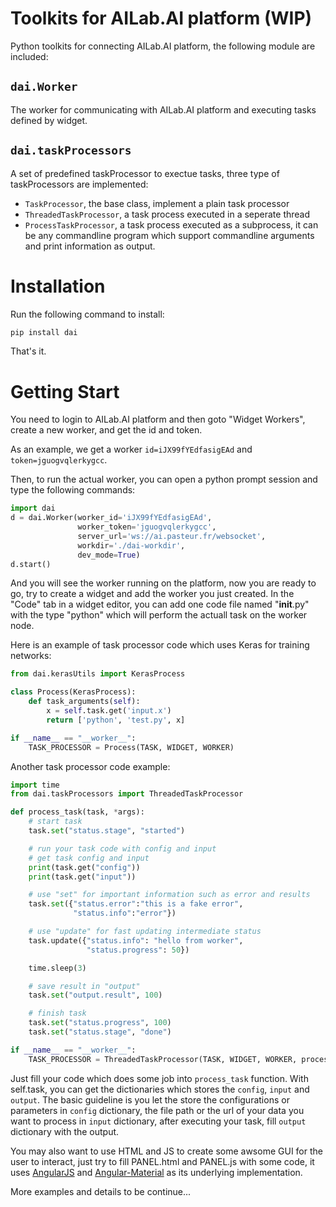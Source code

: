# Toolkits for AILab.AI platform (WIP)

Python toolkits for connecting AILab.AI platform, the following module are included:
## `dai.Worker`
The worker for communicating with AILab.AI platform and executing tasks defined by widget.
## `dai.taskProcessors`
A set of predefined taskProcessor to exectue tasks, three type of taskProcessors are implemented:
 * `TaskProcessor`, the base class, implement a plain task processor
 * `ThreadedTaskProcessor`, a task process executed in a seperate thread
 * `ProcessTaskProcessor`, a task process executed as a subprocess, it can be any commandline program which support commandline arguments and print information as output.

# Installation
Run the following command to install:
```bash
pip install dai
```
That's it.

# Getting Start
You need to login to AILab.AI platform and then goto "Widget Workers", create a new worker, and get the id and token.

As an example, we get a worker `id=iJX99fYEdfasigEAd` and `token=jguogvqlerkygcc`.

Then, to run the actual worker, you can open a python prompt session and type the following commands:

```python
import dai
d = dai.Worker(worker_id='iJX99fYEdfasigEAd',
               worker_token='jguogvqlerkygcc',
               server_url='ws://ai.pasteur.fr/websocket',
               workdir='./dai-workdir',
               dev_mode=True)
d.start()
```
And you will see the worker running on the platform, now you are ready to go, try to create a widget and add the worker you just created. In the "Code" tab in a widget editor, you can add one code file named "__init__.py" with the type "python" which will perform the actuall task on the worker node.

Here is an example of task processor code which uses Keras for training networks:
```python
from dai.kerasUtils import KerasProcess

class Process(KerasProcess):
    def task_arguments(self):
        x = self.task.get('input.x')
        return ['python', 'test.py', x]

if __name__ == "__worker__":
    TASK_PROCESSOR = Process(TASK, WIDGET, WORKER)
```

Another task processor code example:
```python
import time
from dai.taskProcessors import ThreadedTaskProcessor

def process_task(task, *args):
    # start task
    task.set("status.stage", "started")

    # run your task code with config and input
    # get task config and input
    print(task.get("config"))
    print(task.get("input"))

    # use "set" for important information such as error and results
    task.set({"status.error":"this is a fake error",
              "status.info":"error"})

    # use "update" for fast updating intermediate status
    task.update({"status.info": "hello from worker",
                 "status.progress": 50})

    time.sleep(3)

    # save result in "output"
    task.set("output.result", 100)

    # finish task
    task.set("status.progress", 100)
    task.set("status.stage", "done")

if __name__ == "__worker__":
    TASK_PROCESSOR = ThreadedTaskProcessor(TASK, WIDGET, WORKER, process=process_task)
```

Just fill your code which does some job into `process_task` function. With self.task, you can get the dictionaries which stores the `config`, `input` and `output`. The basic guideline is you let the store the configurations or parameters in `config` dictionary, the file path or the url of your data you want to process in `input` dictionary, after executing your task, fill `output` dictionary with the output.

You may also want to use HTML and JS to create some awsome GUI for the user to interact, just try to fill PANEL.html and PANEL.js with some code, it uses [AngularJS](https://angularjs.org/) and [Angular-Material](https://material.angularjs.org/latest/) as its underlying implementation.

More examples and details to be continue...
